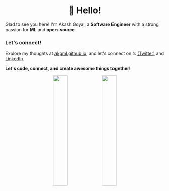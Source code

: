 <h1 align='center'>👋 Hello!</h1>

Glad to see you here! I'm Akash Goyal, a **Software Engineer** with a strong passion for **ML** and **open-source**. 



### Let's connect!

Explore my thoughts at [akgml.github.io](https://akgml.github.io), and let's connect on 𝕏 [(Twitter)](https://twitter.com/akashgoyal95) and [LinkedIn](https://www.linkedin.com/in/akashgoyal7/).

<!-- [![Twitter](https://img.shields.io/twitter/follow/akashgoyal95?style=social)](https://twitter.com/akashgoyal95)  [![LinkedIn](https://img.shields.io/static/v1.svg?label=LinkedIn&message=akashgoyal&logo=linkedin&style=flat&color=blue)](https://www.linkedin.com/in/akashgoyal7/) [![GitHub](https://img.shields.io/github/followers/akashgoyal.svg?label=Follow%20@akashgoyal&style=social)](https://github.com/akashgoyal/) -->

**Let's code, connect, and create awesome things together!**



<p align="center">
  <!-- <img height="30%" width="auto" src ="https://github-readme-stats.vercel.app/api?username=akashgoyal&show_icons=true&count_private=true&theme=darcula&hide_border=true&hide=issues,contribs&bg_color=00000000"> -->
  <img height="30%" width="auto", src ="https://github-readme-streak-stats.herokuapp.com?user=akashgoyal&theme=darcula&hide_border=true&background=FFFFFF00">
  <img height="30%" width="auto" src ="https://github-readme-stats.vercel.app/api/top-langs/?username=akashgoyal&layout=compact&hide_border=true&theme=darcula&bg_color=00000000&langs_count=6&hide=jupyter%20notebook,tex,css,php&exclude_repo=None">
  <br>
  <br>
  <!-- <a href="https://www.buymeacoffee.com/akashgoyal"> <img align="center" src="https://cdn.buymeacoffee.com/buttons/v2/default-orange.png" height="50" width="210" alt="aveek.saha" /></a> -->
</p>

<br />
<!-- <a href="https://www.google.com/search?q=Akash+Goyal">
  <table align="left">
      <tr>
          <td>
            😊&nbsp;&nbsp;Learn more about me!
          </td>
      </tr>
  </table>
</a>
<a href="https://akgml.github.io">
  <table align="right">
      <tr>
          <td>
            🌐 &nbsp;&nbsp;Explore my blog!
          </td>
      </tr>
  </table>
</a> -->